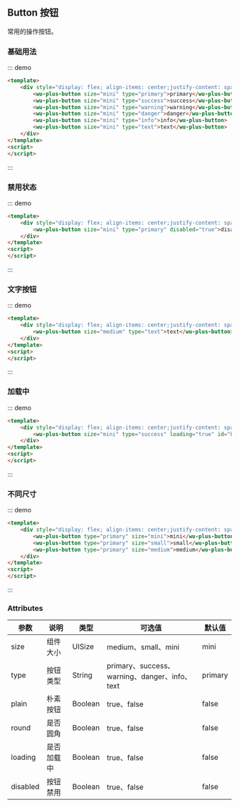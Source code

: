 ## Button 按钮

常用的操作按钮。

### 基础用法

::: demo
```html
<template>
    <div style="display: flex; align-items: center;justify-content: space-around;padding: 16px">
        <wu-plus-button size="mini" type="primary">primary</wu-plus-button>
        <wu-plus-button size="mini" type="success">success</wu-plus-button>
        <wu-plus-button size="mini" type="warning">warning</wu-plus-button>
        <wu-plus-button size="mini" type="danger">danger</wu-plus-button>
        <wu-plus-button size="mini" type="info">info</wu-plus-button>
        <wu-plus-button size="mini" type="text">text</wu-plus-button>
    </div>
</template>
<script>
</script>
```
:::

### 禁用状态

::: demo
```html
<template>
    <div style="display: flex; align-items: center;justify-content: space-between;padding: 16px">
        <wu-plus-button size="mini" type="primary" disabled="true">disabled</wu-plus-button>
    </div>
</template>
<script>
</script>
```
:::

### 文字按钮

::: demo
```html
<template>
    <div style="display: flex; align-items: center;justify-content: space-between;padding: 16px">
        <wu-plus-button size="medium" type="text">text</wu-plus-button>
    </div>
</template>
<script>
</script>
```
:::


### 加载中

::: demo
```html
<template>
    <div style="display: flex; align-items: center;justify-content: space-between;padding: 16px">
        <wu-plus-button size="mini" type="success" loading="true" id="buttonEvent1">loading</wu-plus-button>
    </div>
</template>
<script>
</script>
```
:::

### 不同尺寸

::: demo
```html
<template>
    <div style="display: flex; align-items: center;justify-content: space-between;padding: 16px">
        <wu-plus-button type="primary" size="mini">mini</wu-plus-button>
        <wu-plus-button type="primary" size="small">small</wu-plus-button>
        <wu-plus-button type="primary" size="medium">medium</wu-plus-button>
    </div>
</template>
<script>
</script>
```
:::

### Attributes

| 参数      | 说明    | 类型      | 可选值       | 默认值   |
|---------- |-------- |---------- |-------------  |-------- |
| size | 组件大小 | UISize | medium、small、mini | mini |
| type | 按钮类型 | String | primary、success、warning、danger、info、text | primary |
| plain | 朴素按钮 | Boolean | true、false | false |
| round | 是否圆角 | Boolean | true、false | false |
| loading | 是否加载中 | Boolean | true、false | false |
| disabled | 按钮禁用 | Boolean | true、false | false |
